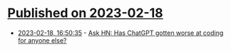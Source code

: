 # [Published on 2023-02-18](index.md)

* [2023-02-18, 16:50:35](https://news.ycombinator.com/item?id=34848353) - [Ask HN: Has ChatGPT gotten worse at coding for anyone else?](https://news.ycombinator.com/item?id=34848353)
